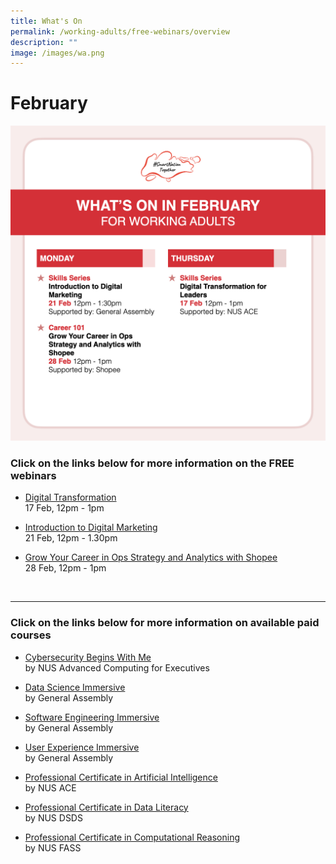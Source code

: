 ```yaml
---
title: What's On
permalink: /working-adults/free-webinars/overview
description: ""
image: /images/wa.png
---
```

# February
 
![Free webinars in February for working adults](/images/feb-wa.png)

### Click on the links below for more information on the FREE webinars

* [ Digital Transformation](/working-adults/free-webinars/digital-transformation-feb2022) <br>
17 Feb,  12pm - 1pm
 
* [Introduction to Digital Marketing](/working-adults/free-webinars/digital-marketing-feb2022)<br>
 21 Feb, 12pm - 1.30pm  
 
* [Grow Your Career in Ops Strategy and Analytics with Shopee](/working-adults/free-webinars/grow-your-career-feb2022) <br>
 28 Feb, 12pm - 1pm
 
<br>

***

###  Click on the links below for more information on available paid courses

* [Cybersecurity Begins With Me](/working-adults/cybersecurity/nus-ace)<br>
 by NUS Advanced Computing for Executives 

* [Data Science Immersive](/working-adults/paid-courses/ga-data-sci) <br>
 by General Assembly
 
* [Software Engineering Immersive](/working-adults/paid-courses/ga-software-eng) <br>
 by General Assembly
 
* [User Experience Immersive](/working-adults/paid-courses/ga-user-exp) <br>
 by General Assembly 
 
* [Professional Certificate in Artificial Intelligence](/working-adults/deep-dive/nus-ai) <br>
 by NUS ACE
 
* [Professional Certificate in Data Literacy](/working-adults/paid-courses/nus-data-lit) <br>
 by NUS DSDS
 
 * [Professional Certificate in Computational Reasoning](/working-adults/paid-courses/nus-cr) <br>
 by NUS FASS